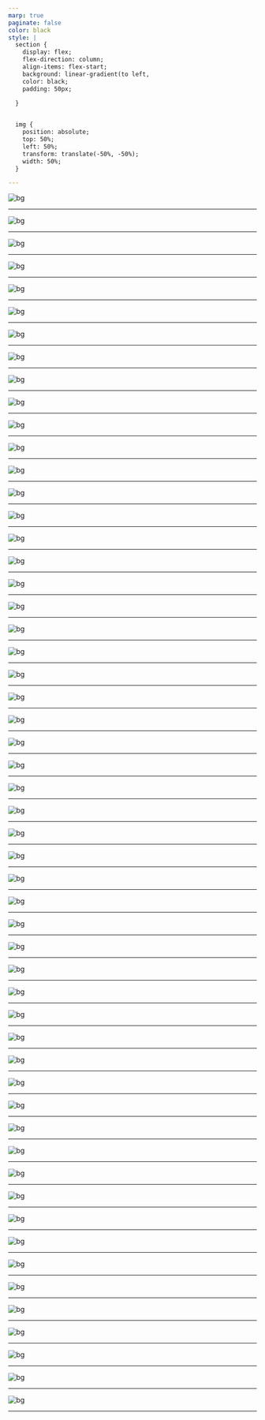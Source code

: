 ```yaml
---
marp: true
paginate: false
color: black
style: |
  section {
    display: flex;
    flex-direction: column;
    align-items: flex-start;
    background: linear-gradient(to left, 
    color: black;
    padding: 50px;
    
  }


  img {
    position: absolute;
    top: 50%;
    left: 50%;
    transform: translate(-50%, -50%);  
    width: 50%;  
  }

---
```


![bg](https://i.imgur.com/jVEqRAk.jpg) 
<!-- 1
Hello everyone, Stéphane Morel, I introduce myself as a student of the promotion, designer and application developer.

I am in professional retraining, I wanted to do this training after a previous web developer training.
I wanted to learn certain concepts and especially the design of applications. Which made me choose this program with Simplons. I am targeting the title of designer and application developer in addition to web developer.

For the context of my masterpiece project: I have had a first professional life in commerce. I want to create a business management application called BPIM (Business Product Inventory Management) where merchants can track their products on the system and ultimately this application will be linked to an online e-commerce so the merchant will have all the information necessary to effectively manage his store.

-->

---

![bg](https://i.imgur.com/v0IDlvO.jpg) 
<!-- 2
Dans le sommaire, vous pouvez voir que je vais vous conduire de l'expression des besoins à une démonstration en passant par la succession de toutes les étapes de conception d'un projet informatique.
Pour terminer avec une conclusion, évidemment.
 
-->

---

![bg](https://i.imgur.com/9l8ByMh.jpg) 
<!-- 3
Je me suis inspiré de ma première vie professionnelle dans le commerce. Je voulais concevoir un outil puissant de gestion pour les commerçants. À terme, cet outil sera en lien avec leur boutique en ligne pour les aider à gérer efficacement leurs produits, clients, livraisons, factures, employés... le tout centralisé dans une seule et même application BPIM.
Durant ma présentation, je vais vous expliquer comment j'ai conçu une fonctionnalité d'ajout d'un ou plusieurs produits par commerçant.

-->

---

![bg](https://i.imgur.com/PPwsYAW.jpg) 
<!-- 4 
Un petit peu de contexte.
 

-->

---

![bg](https://i.imgur.com/fJhMF41.jpg) 
<!-- 5
Je suis d'abord parti par une étude des utilisateurs cibles. Les 2 principaux, en tout cas, commerçants et clients. Donc là je me suis appuyé sur la technique des personas. Je vous montre un premier persona qui idéalise un commerçant avec ses attentes et surtout ses besoins pour gérer sa boutique efficacement et accroître la satisfaction de ses clients.
-->

---

![bg](https://i.imgur.com/vEfKSxR.jpg) 
<!-- 6 
Ensuite un persona qui représente un client parce qu'on n'a pas de commerce sans client ! Qui lui a d'autres besoins et frustrations en recherche de matériels et d'innovation constante qui ne peut se permettre de manquer de quoi que ce soit. Parce qu'on le sait tous les clients sont très exigeants !

L'idée des personas, c'est d'identifier de vrais besoins pour être certain qu'on conçoit et qu'on développe de vraies fonctionnalités et pas des fonctionnalités qui ne correspondraient pas aux attentes de leurs utilisateurs. Je vais tenter de répondre à chaque frustration de mes utilisateurs cibles.


-->

---

![bg](https://i.imgur.com/df6MJbh.jpg) 
<!-- 7 
J'ai commencé par lister les fonctionnalités principales de mon application. Pour la fonctionnalité que je vais vous présenter en fil conducteur de cette présentation qui est de créer un produit appartenant à un marchand spécifique.

J'aurais besoin que ...
-->

---

![bg](https://i.imgur.com/58pH0Mb.jpg) 
<!-- 8 
Avant de démarrer le projet donc là sur cette slide, je vous présente une partie des objectifs que je me suis fixés.

Dans mon contexte, je me suis attardé sur les tests d'intégration avec mon backend.

J'ai démarré mon développement pour mobile en premier car c'est quand même plus pratique nous le verrons dans la partie démonstration de l'application, je suis en train de travailler actuellement sur la version desktop.

De veiller à mettre en place un tant soit peu des bonnes pratiques que ce soit par exemple le nommage.

Et également de veiller à ce que l'application soit bien sécurisée en chiffrant les mdp des utilisateurs et en validant les entrées utilisateurs, par exemple. Pour me protéger des injections SQL.

-->

---

![bg](https://i.imgur.com/qjuWYBd.jpg) 
<!-- 8.5 
Ces objectifs étant fixés et le contexte posé, le point de départ c'est d'exprimer des besoins. Étant seul j'ai choisi de m'appuyer sur GitHub qui a une fonctionnalité de gestion de projet afin de pouvoir identifier des fonctionnalités. 
J'ai exprimé les besoins un peu comme le ferait un PO dans une équipe de dev (en tant que commerçant je souhaite pouvoir ajouter un article avec...) ici c'est plutôt un formulaire d'ajout de produit avec les propriétés de mes articles avec l'ensemble des règles de gestion associées et que je dois implémenter.
-->
---

![bg](https://i.imgur.com/gMVuJIu.jpg)
<!-- 9  
PPuis j'ai découpé ces besoins en milestones pour un premier découpage de la fonctionnalité.

-->

---

![bg](https://i.imgur.com/ERASI0z.jpg) 
<!-- 10 
Puis enfin en tickets de dev dans un kanban qui m'a permis de découper en tâches encore plus petites.
Ce qui m'a permis de savoir que si mes tickets de chaque milestone étaient terminés alors la tâche était finie et je pouvais passer à la suivante et ainsi de suite.

J'ai appris grâce à cette formation à concevoir avant d'implémenter.
-->
---

![bg](https://i.imgur.com/mbuPVgf.jpg)
<!-- 11 
Donc je vais parler de la partie conception

-->
---

![bg](https://i.imgur.com/8c4xGme.jpg) 
<!-- 12 
Et plus particulièrement de la conception du front
-->
---

![bg](https://i.imgur.com/x4N34od.jpg) 
<!-- 13 
J'ai procédé à la définition des zones de mes différents écrans. Ici, je vous montre un zoning, l'application est assez simple, mais l'important c'est de situer sur un écran, le type d'information qu'on a dans chacune des zones, l'en-tête, la navigation, etc.

-->
---

![bg](https://i.imgur.com/xaQCPsl.jpg)
<!-- 14 
Après la définition des zones, j'ai procédé à un wireframing donc grossièrement d'avoir une vision du futur écran à implémenter, les liens entre les pages HTML pour le front.

On peut commencer à se projeter dans le futur écran avec la barre de navigation et le logo qui indique l'identité du site.

Et en termes de conception, ça va nous aider plus tard, pour définir les différents éléments conteneurs qui vont nous permettre d'avoir la disposition souhaitée.

-->

---

![bg](https://i.imgur.com/3ekq60r.jpg) 
<!-- 15 
J'ai procédé à la réflexion qui ici est assez plate et simple, mais de l'arborescence du site, comment on navigue dans le site ?

Pour atteindre le formulaire de création d'article qui est le fil rouge de ma présentation.


-->

---

![bg](https://i.imgur.com/AvbYh6N.jpg) 
<!-- 16 
Je vous présente la charte graphique où j'ai défini la palette de couleurs et la police que j'ai utilisée.

-->
---

![bg](https://i.imgur.com/yc6LLMr.jpg)
<!-- 17
Enfin la maquette statique.
C'est en quelque sorte le zoning + les wireframes + la charte graphique qui donnent la maquette statique.
Tout est statique, il n'y a aucune logique, ni de validation, aucun lien avec le back mais de voir le rendu final des écrans.

-->
---

![bg](https://i.imgur.com/RvxQGlw.jpg)
<!-- 18  
La conception du Front de la présentation étant terminée, je me suis préoccupé dans un 2e temps de la conception et la modélisation des données.

-->
---

![bg](https://i.imgur.com/h4DpI6W.jpg) 
<!-- 19 
Toujours en m'appuyant sur l'expression de besoin, j'ai suivi la méthode MERISE qui nous donne 3 ÉTAPES À SUIVRE dans la conception et la modélisation des données. 
Le modèle conceptuel, le modèle logique ainsi que le modèle physique pour construire le schéma de la base de données. 
Au niveau conceptuel, il s'agit d'identifier et de représenter ici sous la forme d'un modèle graphique dit ENTITÉ ASSOCIATION, mais qu'on pourrait représenter textuellement pour représenter les entités qui ont été identifiées dans l'analyse des besoins.
Et chacune de ces entités a des propriétés qui lui sont propres, qui viennent définir l'entité.
Et chose particulière et OBLIGATOIRE dans cette ÉTAPE, c'est d'avoir un DISCRIMINANT, un identifiant unique qui apparaît ici en gras souligné. Et chaque entité dispose de son propre identifiant. Ça vient répondre aux besoins métiers, aux besoins des commerçants, des produits, de savoir de quoi je parle.
Il y a des symboles Bleus entre les entités qui viennent représenter grâce à un VERBE, le LIEN SÉMANTIQUE qu'il y a entre les entités qui sont une association, ainsi que des CARDINALITÉS pour dire combien de fois une entité peut être en association avec une autre. Ici on a une relation 1 à plusieurs et on peut le lire dans les 2 sens.
Exemple :

0 ou plusieurs commerçants lister un et un seul et même produit.
Un et un seul et même produit peut être listé par 0 ou plusieurs commerçants.

Donc là je fais la transition vers la slide sur le modèle logique de données.

-->
---

![bg](https://i.imgur.com/URlDNrK.jpg) 
<!-- 20 
En introduction de cette slide, on a fait le choix d'un type de base de données qui est ici relationnel.
!!!! Ou dans MERISE, les entités deviennent des tables, les propriétés deviennent des colonnes, les discriminants des clés primaires et les associations deviennent des clés étrangères !!!. 
À noter la règle importante de transformation des associations en clés étrangères. Dans une relation 1N, MERISE nous dit que la clé étrangère glisse du côté du 1. Donc pour nous, le SIRET des commerçants glisse dans la table produits qui est en association.


-->
---

![bg](https://i.imgur.com/5h5zYLu.jpg) 
<!-- 21 
Et enfin le modèle physique de données. Il s'agit d'un script SQL qui met en place la base de données.
Il s'agit de la transposition en code, en instruction SQL, du modèle logique de données et donc qui permet comme son nom l'indique d'aller créer physiquement le schéma de la base de données sur le disque dur dans un système physique. 

Donc dans les grandes lignes, c'est le reflet du modèle logique. Sauf que j'ai un peu dénormalisé le modèle en introduisant un identifiant numérique dans toutes les tables et qui devient la clé primaire, ce qui va optimiser les jointures pour des raisons de performance. Cependant, je garantis en base de données la cohérence des données, à savoir la reprise de chacun des discriminants en les transformant en clés secondaires, c'est-à-dire en mettant une contrainte d'unicité.

-->
---

![bg](https://i.imgur.com/co5SeNu.jpg)
<!-- 22  
Je vais donc maintenant passer à la conception des traitements. 
Qui dit programme informatique dit données. Donc là je vous ai présenté la partie donnée, conception des données, de quelles données on a besoin dans l'application et maintenant il s'agit de présenter les traitements. Qu'est-ce qu'on va faire de ces données ?

-->
---

![bg](https://i.imgur.com/bSFt65E.jpg) 
<!-- 23 
Toujours en vue de répondre aux besoins des commerçants, je me suis appuyé sur le concept de cas d'utilisation qui est ici représenté graphiquement avec un diagramme UML de cas d'utilisation. On retrouve l'acteur de mon application, notre commerçant, qui est authentifié car je me suis focalisé sur l'ajout de produits dans le système. Le diagramme est à jour en ce sens. 

On note qu'il y a une notion de multiplicité, 0 à plusieurs, la petite étoile dans la notation UML pour dire plusieurs fois, c'est la multiplicité qui est associée au cas d'utilisation. La petite étiquette en UML donne une condition préalable pour effectuer une action.

-->
---

![bg](https://i.imgur.com/QaynTiP.jpg)
<!-- 24  
Une fois qu'on a identifié les différents traitements à implémenter, on rentre dans le détail. Je suis dans une technologie orientée objet et qui dit objet dit classe. 
Je parlerai de la stack plus tard mais je suis en TypeScript donc là je l'évoque car on vient poser du vocabulaire et pour poser ce vocabulaire 
il faut savoir dans quel langage orienté objet on parle. 
On retrouve donc les différentes classes de mes entités, mes entités métiers sont devenues des tables en base de données et là elles sont en train de devenir des classes côté traitement. Donc chacune de mes entités est représentée sous la forme d'une classe qui va me permettre d'instancier cette classe pour obtenir des objets et faire des traitements avec. Donc on y retrouve quelques concepts de l'orienté objet.
Pour ne pas répéter le mapping de mon identifiant qui est du même type et qui porte le même nom dans mes entités, j'ai procédé à une abstraction dans une classe que j'ai appelée base entity et dont toutes mes entités concrètes donc merchant et product mais même d'autres si par la suite j'ai d'autres entités héritent de l'ID de type number. C'est ce qu'on appelle l'héritage en langage objet. 
On le voit en UML. Pour parler un petit peu du langage UML, le + veut dire public.
Sinon il y a une association de type agrégation par exemple entre merchant et product.
Le petit losange vide ou blanc du côté de product vient dire que c'est merchant qui a une référence vers product.
Ça vient dire que si je supprime un produit, ça ne supprimera pas le commerçant associé. Ce n'est pas parce que je supprime un produit que je supprime le compte d'un commerçant. 
On voit le petit 1 du côté du merchant, c'est la multiplicité, pour dire combien de fois on peut être en association. 

-->
---

![bg](https://i.imgur.com/Yqfqe4g.jpg) 
<!-- 25 
Cette 3e et dernière slide qui présente la conception des traitements, 
c'est un diagramme de séquence toujours pour mon cas d'utilisation, d'ajout de un ou plusieurs produits par commerçant. 
Comment s'exécute le code correspondant au cas d'utilisation ? 
Puisque un cas d'utilisation, c'est une exécution de séquence de traitement dans le programme.
L'acteur à gauche qui est ici le commerçant et qui va déclencher l'exécution du cas d'utilisation.
Concrètement c'est cliquer sur le bouton qui va soumettre le formulaire de création d'article. 
J'envoie une information à un autre objet pour faire une partie des traitements. 
J'envoie une requête HTTP avec le verbe, l'URL et le body en JSON qui correspond aux données entrées dans mon formulaire vers le back pour être traité.
L'essentiel que je fais apparaître ici, c'est la communication entre les objets. 
Quand on crée un article, ça peut bien se passer ou mal se passer.
Pour ça, on a les scénarios alternatifs. Donc là il y a un rectangle qui apparaît avec un trait en pointillé au milieu. La partie haute, tout se passe bien avec une réponse HTTP qui traverse toutes les couches du système pour envoyer un statut 201 created. C'est un retour de fonction.
Et la partie basse du rectangle, le scénario avec les cas d'erreur, j'ai mis en place la validation. Ça ne va pas plus loin après le validateur et ça va retourner un autre statut HTTP 400 au client pour lui dire qu'il y a eu une erreur de validation que j'ai identifiée au préalable. Exemple : champ manquant, référence déjà existante...

-->
---

![bg](https://i.imgur.com/AZOZJ7G.jpg) 
<!-- 26 
Ayant conçu les traitements et l'interface. 
J'ai mis en place et suivi un principe d'architecture. Donc là, je vais présenter des slides autour de l'architecture.

-->
---

![bg](https://i.imgur.com/vQik4Ga.jpg)
<!-- 27 

!!! .... !!!

Persistance des données
Ces couches ont des responsabilités bien spécifiques, comme je viens de le dire. 
Et également des responsabilités communes. Enfin, j'ai mis en place pour des raisons d'expérience utilisateur, de la validation dans le front, dans la couche présentation et pour la garantie de la qualité de la cohérence des données. J'ai validé dans la couche métier. 
Donc le principal ou un des principaux avantages du découpage en 3 couches de l'application, !!! 
c'est par exemple de pouvoir les déployer indépendamment les unes des autres !!!.. 
mais aussi de travailler indépendamment sur chaque couche.

-->
---

![bg](https://i.imgur.com/8TXrtUe.jpg)
<!-- 28  
Pour répondre aux besoins de cette séparation en couches logiques, je me suis appuyé sur une stack technique qui est adaptée à cette architecture en choisissant 
SvelteKit qui est un framework que j'ai choisi pour sa réactivité et son routeur sous forme d'arborescence de fichiers. 
J'y reviendrai plus tard dans la partie implémentation.
NestJs parce qu'il est dans le même langage que SvelteKit en TypeScript et qu'il utilise des ORM (object relation mapping) pour l'aspect relationnel.
Et enfin PostgreSQL qui est une base de données relationnelle qui vient répondre aux problématiques de cohérence et de vérification de l'intégrité des données évoquées plutôt dans l'architecture. 
Et puis c'est une base gratuite par rapport à d'autres concurrents du marché qui sont payants.

-->
---

![bg](https://i.imgur.com/SwFYGSp.jpg) 
<!-- 29 
Je vais passer à la partie implémentation après avoir conçu les 3 couches de l'application et vous présenter comment j'ai implémenté dans les grandes lignes mon code par couche et par responsabilité. 

-->
---

![bg](https://i.imgur.com/RN2p2VV.jpg) 
<!-- 30 -->
---

![bg](https://i.imgur.com/YnRD8fs.jpg) 

<!-- 31 
Parler du router

-->
---

![bg](https://i.imgur.com/7EQApPQ.jpg)
<!-- 32  
app.html
-->
---

![bg](https://i.imgur.com/jFdlSDa.jpg) 
<!-- 33 -->
---

![bg](https://i.imgur.com/LZtn9mv.jpg) 
<!-- 34 
réactivité
UX

-->
---

![bg](https://i.imgur.com/ovndXm2.jpg) 
<!-- 35 
validation du formulaire avec des regex sinon message d'erreurs
-->
---

![bg](https://i.imgur.com/RVZCil3.jpg) 
<!-- 36 
couleur rouge
validation des regex
-->
---

![bg](https://i.imgur.com/kKa69wY.jpg) 
<!-- 37 
aria-label
test accessibilité
-->
---

![bg](https://i.imgur.com/zovJJgG.jpg) 
<!-- 38 
fonction fetch de base pour factoriser mon code pour les autres fetch

-->
---

![bg](https://i.imgur.com/re9ZDfQ.jpg) 
<!-- 39 -->
---

![bg](https://i.imgur.com/e1mGg4P.jpg) 
<!-- 40 
on retrouve notre Base entity
chaque entity et dans un dossier
un dossier Auth pour un soucis de lisibilité et de factorisation de mon code

-->
---

![bg](https://i.imgur.com/g8LqSPb.jpg)
<!-- 41 
Renvoie des statuts HTTP vus dans le diagramme de séquence.
Ne passe pas le contrôleur si les entrées ne sont pas validées.
Je lui demande de les valider par mon DTO.
La couche contrôleur a fini son travail, ses responsabilités, 
c'est-à-dire d'exposer le endpoint, 
d'appliquer la validation sur les inputs. La prochaine étape, c'est d'appeler la couche services qui elle, va concrètement implémenter la logique métier de cette fonctionnalité.  
 -->
---

![bg](https://i.imgur.com/Yhy4gTZ.jpg) 
<!-- 42 
Le DTO en exemple pour la création d'un article,
on retrouve les champs de saisie qu'on avait dans le front
avec les mêmes règles de validation sur champ obligatoire et la longueur. 

-->
---

![bg](https://i.imgur.com/muyEn6q.jpg) 
<!-- 43 
La prochaine étape, c'est d'appeler la couche services qui elle, va concrètement implémenter la logique métier de cette fonctionnalité de création d'article
qui appelle la méthode save du repository de NestJS qui va sauvegarder l'article en BDD.

-->
---

![bg](https://i.imgur.com/7pGaJsL.jpg)
<!-- 44  
Base entity.
Relation entre les entities.
Et on a donc des annotations avec ce framework ORM pour lui dire que cette classe est mappée avec la table Merchant.
Donc en sauvegardant les données dans le service avec la méthode save, l'ORM fera une requête SQL insert into products (reference, name, description, merchant_id) values
    ('CD123456', 'Livre - Le Petit Prince', 'Un conte philosophique écrit par Antoine de Saint-Exupéry', 1),
donc l'ORM est configuré et s'appuie sur le mapping.

-->
---

![bg](https://i.imgur.com/IYDTveQ.jpg) 
<!-- 45 -->
---

![bg](https://i.imgur.com/xRSUg1o.jpg) 
<!-- 46 
J'ai mis en place un jeu de données avec lesquels j'ai fait des tests m'évitant de remplir 50 fois les mêmes formulaires.
-->
---

![bg](https://i.imgur.com/z7WdeqB.jpg)
<!-- 47  -->
---

![bg](https://i.imgur.com/QGDFaXw.jpg)
<!-- 48  
Côté test, j'ai surtout testé les routes de mon back avec Postman en simulant le front pour pouvoir tester si tout fonctionnait avec les renvois de statuts déjà pensés au préalable dans le diagramme de séquence, vous vous rappelez :)
Là c'est le cas où tout se passe bien.
-->
---

![bg](https://i.imgur.com/G0OIBfQ.jpg) 
<!-- 49 -->
---

![bg](https://i.imgur.com/FRkXQWG.jpg) 
<!-- 50 -->
---

![bg](https://i.imgur.com/gVLe9PR.jpg)
<!-- 51 
J'ai enfin testé mon application sur différents navigateurs pour voir la compatibilité de mon application.
 -->
---

![bg](https://i.imgur.com/RLjXiBe.jpg) 
<!-- 52 -->
---

![bg](https://i.imgur.com/YxuYV23.jpg) 
<!-- 53 -->
---


